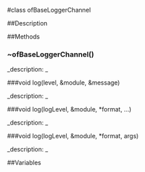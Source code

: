 #class ofBaseLoggerChannel


##Description












##Methods



### ~ofBaseLoggerChannel()

<!--

_syntax: ~ofBaseLoggerChannel()_

_name: ~ofBaseLoggerChannel_

_returns: _

_returns_description: _

_parameters: _

_access: public_

_version_started: 007_

_version_deprecated: _

_summary: _

_constant: False_

_static: no_

_visible: True_

_advanced: False_



-->

_description: _














###void log(level, &module, &message)

<!--

_syntax: log(level, &module, &message)_

_name: log_

_returns: void_

_returns_description: _

_parameters: ofLogLevel level, const string &module, const string &message_

_access: public_

_version_started: 007_

_version_deprecated: _

_summary: _

_constant: False_

_static: no_

_visible: True_

_advanced: False_



-->

_description: _














###void log(logLevel, &module, *format, ...)

<!--

_syntax: log(logLevel, &module, *format, ...)_

_name: log_

_returns: void_

_returns_description: _

_parameters: ofLogLevel logLevel, const string &module, const char *format,..._

_access: public_

_version_started: 007_

_version_deprecated: _

_summary: _

_constant: False_

_static: no_

_visible: True_

_advanced: False_



-->

_description: _














###void log(logLevel, &module, *format, args)

<!--

_syntax: log(logLevel, &module, *format, args)_

_name: log_

_returns: void_

_returns_description: _

_parameters: ofLogLevel logLevel, const string &module, const char *format, va_list args_

_access: public_

_version_started: 007_

_version_deprecated: _

_summary: _

_constant: False_

_static: no_

_visible: True_

_advanced: False_



-->

_description: _














##Variables



